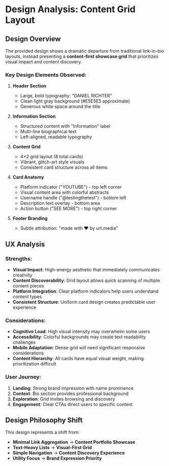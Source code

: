 # Design Analysis: Content Grid Layout

## Design Overview

The provided design shows a dramatic departure from traditional link-in-bio layouts, instead presenting a **content-first showcase grid** that prioritizes visual impact and content discovery.

### Key Design Elements Observed:

1. **Header Section**
   - Large, bold typography: "DANIEL RICHTER"
   - Clean light gray background (#E5E5E5 approximate)
   - Generous white space around the title

2. **Information Section**
   - Structured content with "Information" label
   - Multi-line biographical text
   - Left-aligned, readable typography

3. **Content Grid**
   - 4×2 grid layout (8 total cards)
   - Vibrant, glitch-art style visuals
   - Consistent card structure across all items

4. **Card Anatomy**
   - Platform indicator ("YOUTUBE") - top left corner
   - Visual content area with colorful abstracts
   - Username handle ("@testingthetest") - bottom left
   - Description text overlay - bottom area
   - Action button ("SEE MORE") - top right corner

5. **Footer Branding**
   - Subtle attribution: "made with ❤️ by urt.media"

## UX Analysis

### Strengths:
- **Visual Impact**: High-energy aesthetic that immediately communicates creativity
- **Content Discoverability**: Grid layout allows quick scanning of multiple content pieces
- **Platform Integration**: Clear platform indicators help users understand content types
- **Consistent Structure**: Uniform card design creates predictable user experience

### Considerations:
- **Cognitive Load**: High visual intensity may overwhelm some users
- **Accessibility**: Colorful backgrounds may create text readability challenges
- **Mobile Adaptation**: Dense grid will need significant responsive considerations
- **Content Hierarchy**: All cards have equal visual weight, making prioritization difficult

### User Journey:
1. **Landing**: Strong brand impression with name prominence
2. **Context**: Bio section provides professional background
3. **Exploration**: Grid invites browsing and discovery
4. **Engagement**: Clear CTAs direct users to specific content

## Design Philosophy Shift

This design represents a shift from:
- **Minimal Link Aggregation** → **Content Portfolio Showcase**
- **Text-Heavy Lists** → **Visual-First Grid**
- **Simple Navigation** → **Content Discovery Experience**
- **Utility Focus** → **Brand Expression Priority**